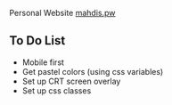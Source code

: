 Personal Website
[mahdis.pw](https://shaddyjr.github.io/mahdiSite)

## To Do List
* Mobile first
* Get pastel colors (using css variables)
* Set up CRT screen overlay
* Set up css classes
